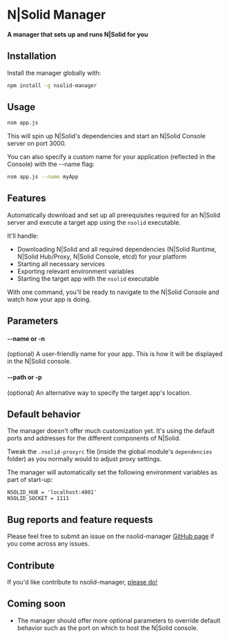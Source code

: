 # N|Solid Manager

#### A manager that sets up and runs N|Solid for you


## Installation

Install the manager globally with:

```bash
npm install -g nsolid-manager
```

## Usage

```bash
nsm app.js
```

This will spin up N|Solid's dependencies and start an N|Solid Console server on port 3000.

You can also specify a custom name for your application (reflected in the Console) with the --name flag:

```bash
nsm app.js --name myApp
```

## Features

Automatically download and set up all prerequisites required for an N|Solid server and execute a target app using the `nsolid` executable.

It'll handle:
- Downloading N|Solid and all required dependencies (N|Solid Runtime, N|Solid Hub/Proxy, N|Solid Console, etcd) for your platform
- Starting all necessary services
- Exporting relevant environment variables
- Starting the target app with the `nsolid` executable

With one command, you'll be ready to navigate to the N|Solid Console and watch how your app is doing.

## Parameters

#### --name or -n
(optional) A user-friendly name for your app.  This is how it will be displayed in the N|Solid console.

#### --path or -p
(optional) An alternative way to specify the target app's location.

## Default behavior

The manager doesn't offer much customization yet.  It's using the default ports and addresses for the different components of N|Solid.

Tweak the `.nsolid-proxyrc` file (inside the global module's `dependencies` folder) as you normally would to adjust proxy settings.

The manager will automatically set the following environment variables as part of start-up:
```
NSOLID_HUB = 'localhost:4001'
NSOLID_SOCKET = 1111
```

## Bug reports and feature requests

Please feel free to submit an issue on the nsolid-manager [GitHub page](https://github.com/seanohollaren/nsolid-manager) if you come across any issues.

## Contribute

If you'd like contribute to nsolid-manager, [please do!](https://github.com/seanohollaren/nsolid-manager)

## Coming soon

- The manager should offer more optional parameters to override default behavior such as the port on which to host the N|Solid console.
